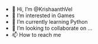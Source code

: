- 👋 Hi, I’m @KrishaanthVel
- 👀 I’m interested in Games
- 🌱 I’m currently learning Python
- 💞️ I’m looking to collaborate on ...
- 📫 How to reach me 

<!---
KrishaanthVel/KrishaanthVel is a ✨ special ✨ repository because its `README.md` (this file) appears on your GitHub profile.
You can click the Preview link to take a look at your changes.
--->
